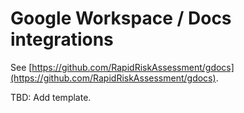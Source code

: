 # Google Workspace / Docs integrations

See [https://github.com/RapidRiskAssessment/gdocs](https://github.com/RapidRiskAssessment/gdocs).

TBD: Add template.
